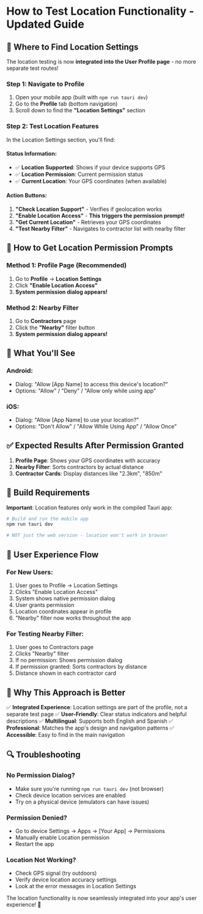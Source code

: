 # How to Test Location Functionality - Updated Guide

## 🎯 Where to Find Location Settings

The location testing is now **integrated into the User Profile page** - no more separate test routes!

### **Step 1: Navigate to Profile**

1. Open your mobile app (built with `npm run tauri dev`)
2. Go to the **Profile** tab (bottom navigation)
3. Scroll down to find the **"Location Settings"** section

### **Step 2: Test Location Features**

In the Location Settings section, you'll find:

#### **Status Information:**

- ✅ **Location Supported**: Shows if your device supports GPS
- ✅ **Location Permission**: Current permission status
- ✅ **Current Location**: Your GPS coordinates (when available)

#### **Action Buttons:**

1. **"Check Location Support"** - Verifies if geolocation works
2. **"Enable Location Access"** - **This triggers the permission prompt!**
3. **"Get Current Location"** - Retrieves your GPS coordinates
4. **"Test Nearby Filter"** - Navigates to contractor list with nearby filter

## 🚀 How to Get Location Permission Prompts

### **Method 1: Profile Page (Recommended)**

1. Go to **Profile** → **Location Settings**
2. Click **"Enable Location Access"**
3. **System permission dialog appears!**

### **Method 2: Nearby Filter**

1. Go to **Contractors** page
2. Click the **"Nearby"** filter button
3. **System permission dialog appears!**

## 📱 What You'll See

### **Android:**

- Dialog: "Allow [App Name] to access this device's location?"
- Options: "Allow" / "Deny" / "Allow only while using app"

### **iOS:**

- Dialog: "Allow [App Name] to use your location?"
- Options: "Don't Allow" / "Allow While Using App" / "Allow Once"

## ✅ Expected Results After Permission Granted

1. **Profile Page**: Shows your GPS coordinates with accuracy
2. **Nearby Filter**: Sorts contractors by actual distance
3. **Contractor Cards**: Display distances like "2.3km", "850m"

## 🔧 Build Requirements

**Important**: Location features only work in the compiled Tauri app:

```bash
# Build and run the mobile app
npm run tauri dev

# NOT just the web version - location won't work in browser
```

## 🎯 User Experience Flow

### **For New Users:**

1. User goes to Profile → Location Settings
2. Clicks "Enable Location Access"
3. System shows native permission dialog
4. User grants permission
5. Location coordinates appear in profile
6. "Nearby" filter now works throughout the app

### **For Testing Nearby Filter:**

1. User goes to Contractors page
2. Clicks "Nearby" filter
3. If no permission: Shows permission dialog
4. If permission granted: Sorts contractors by distance
5. Distance shown in each contractor card

## 🌟 Why This Approach is Better

✅ **Integrated Experience**: Location settings are part of the profile, not a separate test page
✅ **User-Friendly**: Clear status indicators and helpful descriptions
✅ **Multilingual**: Supports both English and Spanish
✅ **Professional**: Matches the app's design and navigation patterns
✅ **Accessible**: Easy to find in the main navigation

## 🔍 Troubleshooting

### **No Permission Dialog?**

- Make sure you're running `npm run tauri dev` (not browser)
- Check device location services are enabled
- Try on a physical device (emulators can have issues)

### **Permission Denied?**

- Go to device Settings → Apps → [Your App] → Permissions
- Manually enable Location permission
- Restart the app

### **Location Not Working?**

- Check GPS signal (try outdoors)
- Verify device location accuracy settings
- Look at the error messages in Location Settings

The location functionality is now seamlessly integrated into your app's user experience! 🎉
